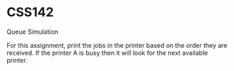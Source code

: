 # CSS142
Queue Simulation 

For this assignment, print the jobs in the printer based on the order they are received. If the printer A is busy then it will look 
for the next available printer. 
